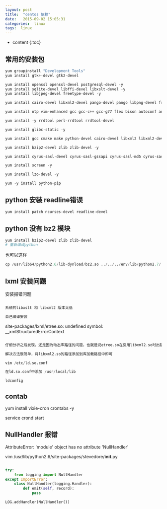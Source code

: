 ```yaml
---
layout: post
title:  "centos 依赖"
date:   2015-09-02 15:05:31
categories:  linux
tags:  linux
---
```


* content
{:toc}


## 常用的安装包

```python
yum groupinstall "Development Tools"
yum install gtk+-devel gtk2-devel

yum install openssl openssl-devel postgresql-devel -y
yum install sqlite-devel libffi-devel libxslt-devel -y
yum install libjpeg-devel freetype-devel -y

yum install cairo-devel libxml2-devel pango-devel pango libpng-devel freetype freetype-devel libart_lgpl-devel -y

yum install ntp vim-enhanced gcc gcc-c++ gcc-g77 flex bison autoconf automake bzip2-devel ncurses-devel zlib-devel libjpeg-devel libpng-devel libtiff-devel freetype-devel libXpm-devel gettext-devel  pam-devel -y

yum install -y rrdtool perl-rrdtool rrdtool-devel

yum install glibc-static -y

yum install gcc cmake make python-devel cairo-devel libxml2 libxml2-devel pango-devel pango libpng-devel freetype freetype-devel libart_lgpl-devel -y

yum install bzip2-devel zlib zlib-devel -y

yum install cyrus-sasl-devel cyrus-sasl-gssapi cyrus-sasl-md5 cyrus-sasl-plain -y

yum install screen -y

yum install lzo-devel -y

yum -y install python-pip
```

## python 安装 readline错误

```python
yum install patch ncurses-devel readline-devel
```

## python 没有 bz2 模块

```python
yum install bzip2-devel zlib zlib-devel
# 重新编译python
```

也可以这样

```python
cp /usr/lib64/python2.6/lib-dynload/bz2.so ../../../env/lib/python2.7/
```

## lxml 安装问题

安装报错问题

```python

系统的libxslt 和 libxml2 版本太低

自己编译安装

```

site-packages/lxml/etree.so: undefined symbol: __xmlStructuredErrorContext

```python

仔细分析之后发现，还是因为动态库路径的问题，也就是说etree.so在引用libxml2.so时出错，找不到libxml2.so

解决方法很简单，将libxml2.so的路径添加到库加载路径中即可

vim /etc/ld.so.conf

在ld.so.conf中添加 /usr/local/lib

ldconfig

```


## contab

yum install vixie-cron  crontabs -y

service crond start


## NullHandler 报错

AttributeError: 'module' object has no attribute 'NullHandler'

vim /usr/lib/python2.6/site-packages/stevedore/__init__.py

```python

try:
    from logging import NullHandler
except ImportError:
    class NullHandler(logging.Handler):
        def emit(self, record):
            pass

LOG.addHandler(NullHandler())

```